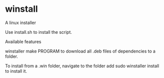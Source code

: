 # winstall
A linux installer

Use install.sh to install the script.

Available features

winstaller make PROGRAM to download all .deb files of dependencies to a folder.

To install from a .win folder, navigate to the folder add sudo winstaller install to install it.


